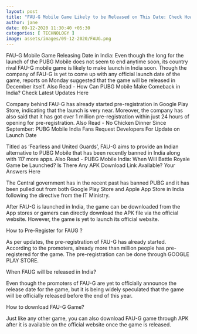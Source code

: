 ```yaml
---
layout: post
title: "FAU-G Mobile Game Likely to be Released on This Date: Check How to Download, Other Details"
author: jane 
date: 09-12-2020 11:30:40 +05:30 
categories: [ TECHNOLOGY ] 
image: assets/images/09-12-2020/FAUG.png
---
```

FAU-G Mobile Game Releasing Date in India: Even though the long for the launch of the PUBG Mobile does not seem to end anytime soon, its country rival FAU-G mobile game is likely to make launch in India soon. Though the company of FAU-G is yet to come up with any official launch date of the game, reports on Monday suggested that the game will be released in December itself. Also Read - How Can PUBG Mobile Make Comeback in India? Check Latest Updates Here

Company behind FAU-G has already started pre-registration in Google Play Store, indicating that the launch is very near. Moreover, the company has also said that it has got over 1 million pre-registration within just 24 hours of opening for pre-registration. Also Read - No Chicken Dinner Since September: PUBG Mobile India Fans Request Developers For Update on Launch Date

Titled as ‘Fearless and United Guards’, FAU-G aims to provide an Indian alternative to PUBG Mobile that has been recently banned in India along with 117 more apps. Also Read - PUBG Mobile India: When Will Battle Royale Game be Launched? Is There Any APK Download Link Available? Your Answers Here

The Central government has in the recent past has banned PUBG and it has been pulled out from both Google Play Store and Apple App Store in India following the directive from the IT Ministry.

After FAU-G is launched in India, the game can be downloaded from the App stores or gamers can directly download the APK file via the official website. However, the game is yet to launch its official website.

How to Pre-Register for FAUG ?

As per updates, the pre-registration of FAU-G has already started. According to the promoters, already more than million people has pre-registered for the game. The pre-registration can be done through GOOGLE PLAY STORE.

When FAUG will be released in India?

Even though the promoters of FAU-G are yet to officially announce the release date for the game, but it is being widely speculated that the game will be officially released before the end of this year.

How to download FAU-G Game?

Just like any other game, you can also download FAU-G game through APK after it is available on the official website once the game is released.